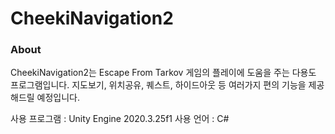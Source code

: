 # CheekiNavigation2
### About
CheekiNavigation2는 Escape From Tarkov 게임의 플레이에 도움을 주는 다용도 프로그램입니다. 지도보기, 위치공유, 퀘스트, 하이드아웃 등 여러가지 편의 기능을 제공해드릴 예정입니다.

사용 프로그램 : Unity Engine 2020.3.25f1
사용 언어 : C#